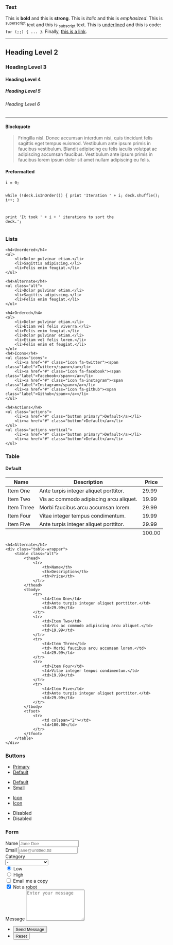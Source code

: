 <section>
	<h3 class="major">Text</h3>
	<p>This is <b>bold</b> and this is <strong>strong</strong>. This is <i>italic</i> and this is <em>emphasized</em>.
	This is <sup>superscript</sup> text and this is <sub>subscript</sub> text.
	This is <u>underlined</u> and this is code: <code>for (;;) { ... }</code>. Finally, <a href="#">this is a link</a>.</p>
	<hr />
	<h2>Heading Level 2</h2>
	<h3>Heading Level 3</h3>
	<h4>Heading Level 4</h4>
	<h5>Heading Level 5</h5>
	<h6>Heading Level 6</h6>
	<hr />
	<h4>Blockquote</h4>
	<blockquote>Fringilla nisl. Donec accumsan interdum nisi, quis tincidunt felis sagittis eget tempus euismod. Vestibulum ante ipsum primis in faucibus vestibulum. Blandit adipiscing eu felis iaculis volutpat ac adipiscing accumsan faucibus. Vestibulum ante ipsum primis in faucibus lorem ipsum dolor sit amet nullam adipiscing eu felis.</blockquote>
	<h4>Preformatted</h4>
	<pre><code>i = 0;

while (!deck.isInOrder()) {
print 'Iteration ' + i;
deck.shuffle();
i++;
}

print 'It took ' + i + ' iterations to sort the deck.';</code></pre>
</section>

<section>
	<h3 class="major">Lists</h3>

	<h4>Unordered</h4>
	<ul>
		<li>Dolor pulvinar etiam.</li>
		<li>Sagittis adipiscing.</li>
		<li>Felis enim feugiat.</li>
	</ul>

	<h4>Alternate</h4>
	<ul class="alt">
		<li>Dolor pulvinar etiam.</li>
		<li>Sagittis adipiscing.</li>
		<li>Felis enim feugiat.</li>
	</ul>

	<h4>Ordered</h4>
	<ol>
		<li>Dolor pulvinar etiam.</li>
		<li>Etiam vel felis viverra.</li>
		<li>Felis enim feugiat.</li>
		<li>Dolor pulvinar etiam.</li>
		<li>Etiam vel felis lorem.</li>
		<li>Felis enim et feugiat.</li>
	</ol>
	<h4>Icons</h4>
	<ul class="icons">
		<li><a href="#" class="icon fa-twitter"><span class="label">Twitter</span></a></li>
		<li><a href="#" class="icon fa-facebook"><span class="label">Facebook</span></a></li>
		<li><a href="#" class="icon fa-instagram"><span class="label">Instagram</span></a></li>
		<li><a href="#" class="icon fa-github"><span class="label">Github</span></a></li>
	</ul>

	<h4>Actions</h4>
	<ul class="actions">
		<li><a href="#" class="button primary">Default</a></li>
		<li><a href="#" class="button">Default</a></li>
	</ul>
	<ul class="actions vertical">
		<li><a href="#" class="button primary">Default</a></li>
		<li><a href="#" class="button">Default</a></li>
	</ul>
</section>

<section>
	<h3 class="major">Table</h3>
	<h4>Default</h4>
	<div class="table-wrapper">
		<table>
			<thead>
				<tr>
					<th>Name</th>
					<th>Description</th>
					<th>Price</th>
				</tr>
			</thead>
			<tbody>
				<tr>
					<td>Item One</td>
					<td>Ante turpis integer aliquet porttitor.</td>
					<td>29.99</td>
				</tr>
				<tr>
					<td>Item Two</td>
					<td>Vis ac commodo adipiscing arcu aliquet.</td>
					<td>19.99</td>
				</tr>
				<tr>
					<td>Item Three</td>
					<td> Morbi faucibus arcu accumsan lorem.</td>
					<td>29.99</td>
				</tr>
				<tr>
					<td>Item Four</td>
					<td>Vitae integer tempus condimentum.</td>
					<td>19.99</td>
				</tr>
				<tr>
					<td>Item Five</td>
					<td>Ante turpis integer aliquet porttitor.</td>
					<td>29.99</td>
				</tr>
			</tbody>
			<tfoot>
				<tr>
					<td colspan="2"></td>
					<td>100.00</td>
				</tr>
			</tfoot>
		</table>
	</div>

	<h4>Alternate</h4>
	<div class="table-wrapper">
		<table class="alt">
			<thead>
				<tr>
					<th>Name</th>
					<th>Description</th>
					<th>Price</th>
				</tr>
			</thead>
			<tbody>
				<tr>
					<td>Item One</td>
					<td>Ante turpis integer aliquet porttitor.</td>
					<td>29.99</td>
				</tr>
				<tr>
					<td>Item Two</td>
					<td>Vis ac commodo adipiscing arcu aliquet.</td>
					<td>19.99</td>
				</tr>
				<tr>
					<td>Item Three</td>
					<td> Morbi faucibus arcu accumsan lorem.</td>
					<td>29.99</td>
				</tr>
				<tr>
					<td>Item Four</td>
					<td>Vitae integer tempus condimentum.</td>
					<td>19.99</td>
				</tr>
				<tr>
					<td>Item Five</td>
					<td>Ante turpis integer aliquet porttitor.</td>
					<td>29.99</td>
				</tr>
			</tbody>
			<tfoot>
				<tr>
					<td colspan="2"></td>
					<td>100.00</td>
				</tr>
			</tfoot>
		</table>
	</div>
</section>

<section>
	<h3 class="major">Buttons</h3>
	<ul class="actions">
		<li><a href="#" class="button primary">Primary</a></li>
		<li><a href="#" class="button">Default</a></li>
	</ul>
	<ul class="actions">
		<li><a href="#" class="button">Default</a></li>
		<li><a href="#" class="button small">Small</a></li>
	</ul>
	<ul class="actions">
		<li><a href="#" class="button primary icon fa-download">Icon</a></li>
		<li><a href="#" class="button icon fa-download">Icon</a></li>
	</ul>
	<ul class="actions">
		<li><span class="button primary disabled">Disabled</span></li>
		<li><span class="button disabled">Disabled</span></li>
	</ul>
</section>

<section>
	<h3 class="major">Form</h3>
	<form method="post" action="#">
        <div class="fields">
            <div class="field half first">
                <label for="demo-name">Name</label>
                <input type="text" name="demo-name" id="demo-name" value="" placeholder="Jane Doe" />
            </div>
            <div class="field half">
                <label for="demo-email">Email</label>
                <input type="email" name="demo-email" id="demo-email" value="" placeholder="jane@untitled.tld" />
            </div>
            <div class="field">
                <label for="demo-category">Category</label>
                <div class="select-wrapper">
                    <select name="demo-category" id="demo-category">
                        <option value="">-</option>
                        <option value="1">Manufacturing</option>
                        <option value="1">Shipping</option>
                        <option value="1">Administration</option>
                        <option value="1">Human Resources</option>
                    </select>
                </div>
            </div>
            <div class="field half first">
                <input type="radio" id="demo-priority-low" name="demo-priority" checked>
                <label for="demo-priority-low">Low</label>
            </div>
            <div class="field half">
                <input type="radio" id="demo-priority-high" name="demo-priority">
                <label for="demo-priority-high">High</label>
            </div>
            <div class="field half first">
                <input type="checkbox" id="demo-copy" name="demo-copy">
                <label for="demo-copy">Email me a copy</label>
            </div>
            <div class="field half">
                <input type="checkbox" id="demo-human" name="demo-human" checked>
                <label for="demo-human">Not a robot</label>
            </div>
            <div class="field">
                <label for="demo-message">Message</label>
                <textarea name="demo-message" id="demo-message" placeholder="Enter your message" rows="6"></textarea>
            </div>
        </div>
		<ul class="actions">
			<li><input type="submit" value="Send Message" class="special" /></li>
			<li><input type="reset" value="Reset" /></li>
		</ul>
	</form>
</section>
